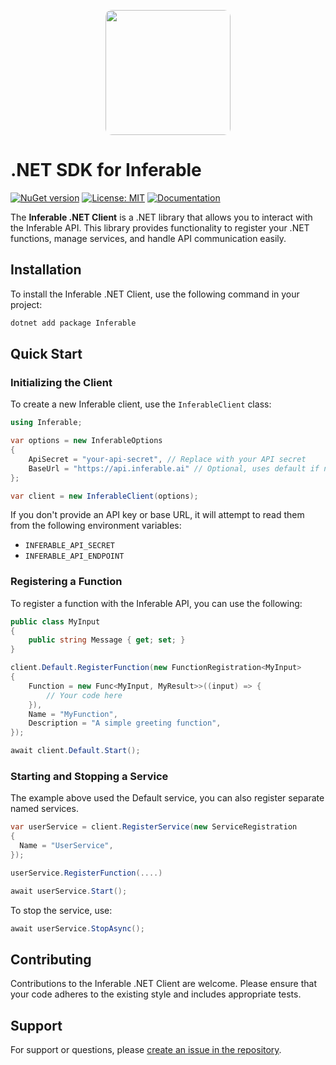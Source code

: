 <p align="center">
  <img src="https://a.inferable.ai/logo.png?v=2" width="200" style="border-radius: 10px" />
</p>

# .NET SDK for Inferable

[![NuGet version](https://img.shields.io/nuget/v/Inferable.svg)](https://www.nuget.org/packages/Inferable/)
[![License: MIT](https://img.shields.io/badge/License-MIT-yellow.svg)](https://opensource.org/licenses/MIT)
[![Documentation](https://img.shields.io/badge/docs-inferable.ai-brightgreen)](https://docs.inferable.ai/)

The **Inferable .NET Client** is a .NET library that allows you to interact with the Inferable API. This library provides functionality to register your .NET functions, manage services, and handle API communication easily.

## Installation

To install the Inferable .NET Client, use the following command in your project:

```bash
dotnet add package Inferable
```

## Quick Start

### Initializing the Client

To create a new Inferable client, use the `InferableClient` class:

```csharp
using Inferable;

var options = new InferableOptions
{
    ApiSecret = "your-api-secret", // Replace with your API secret
    BaseUrl = "https://api.inferable.ai" // Optional, uses default if not provided
};

var client = new InferableClient(options);
```

If you don't provide an API key or base URL, it will attempt to read them from the following environment variables:

- `INFERABLE_API_SECRET`
- `INFERABLE_API_ENDPOINT`

### Registering a Function

To register a function with the Inferable API, you can use the following:

```csharp
public class MyInput
{
    public string Message { get; set; }
}

client.Default.RegisterFunction(new FunctionRegistration<MyInput>
{
    Function = new Func<MyInput, MyResult>>((input) => {
        // Your code here
    }),
    Name = "MyFunction",
    Description = "A simple greeting function",
});

await client.Default.Start();
```

### Starting and Stopping a Service

The example above used the Default service, you can also register separate named services.

```csharp
var userService = client.RegisterService(new ServiceRegistration
{
  Name = "UserService",
});

userService.RegisterFunction(....)

await userService.Start();
```

To stop the service, use:

```csharp
await userService.StopAsync();
```

## Contributing

Contributions to the Inferable .NET Client are welcome. Please ensure that your code adheres to the existing style and includes appropriate tests.

## Support

For support or questions, please [create an issue in the repository](https://github.com/inferablehq/inferable/issues).

